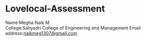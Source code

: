 # Lovelocal-Assessment
Name:Megha Naik M  
College:Sahyadri College of Engineering and Management
Email address:naikmeg1307@gmail.com
